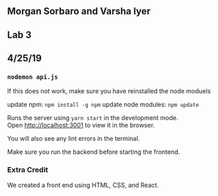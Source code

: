 ## Morgan Sorbaro and Varsha Iyer
## Lab 3
## 4/25/19

### `nodemon api.js`



If this does not work, make sure you have reinstalled the node moduels 

update npm: `npm install -g npm`
update node modules: `npm update`

Runs the server using `yarn start` in the development mode.<br />
Open [http://localhost:3001](http://localhost:3001) to view it in the browser.

You will also see any lint errors in the terminal.

Make sure you run the backend before starting the frontend.

### Extra Credit 

We created a front end using HTML, CSS, and React.
